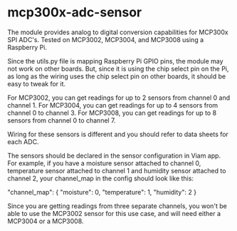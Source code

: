 # mcp300x-adc-sensor

The module provides analog to digital conversion capabilities for MCP300x SPI ADC's. Tested on MCP3002, MCP3004, and MCP3008 using a Raspberry Pi.

Since the utils.py file is mapping Raspberry Pi GPIO pins, the module may not work on other boards. But, since it is using the chip select pin on the Pi, as long as the wiring uses the chip select pin on other boards, it should be easy to tweak for it.

For MCP3002, you can get readings for up to 2 sensors from channel 0 and channel 1.
For MCP3004, you can get readings for up to 4 sensors from channel 0 to channel 3.
For MCP3008, you can get readings for up to 8 sensors from channel 0 to channel 7.

Wiring for these sensors is different and you should refer to data sheets for each ADC.

The sensors should be declared in the sensor configuration in Viam app. For example, if you have a moisture sensor attached to channel 0, temperature sensor attached to channel 1 and humidity sensor attached to channel 2, your channel_map in the config should look like this:

  "channel_map": {
    "moisture": 0,
    "temperature": 1,
    "humidity": 2
  }

  Since you are getting readings from three separate channels, you won't be able to use the MCP3002 sensor for this use case, and will need either a MCP3004 or a MCP3008.